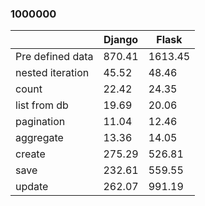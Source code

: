 ### 1000000

 |                  | Django |  Flask  |
 |------------------|--------|---------|
 | Pre defined data | 870.41 | 1613.45 |
 | nested iteration |  45.52 |   48.46 |
 | count            |  22.42 |   24.35 |
 | list from db     |  19.69 |   20.06 |
 | pagination       |  11.04 |   12.46 |
 | aggregate        |  13.36 |   14.05 |
 | create           | 275.29 |  526.81 |
 | save             | 232.61 |  559.55 |
 | update           | 262.07 |  991.19 |